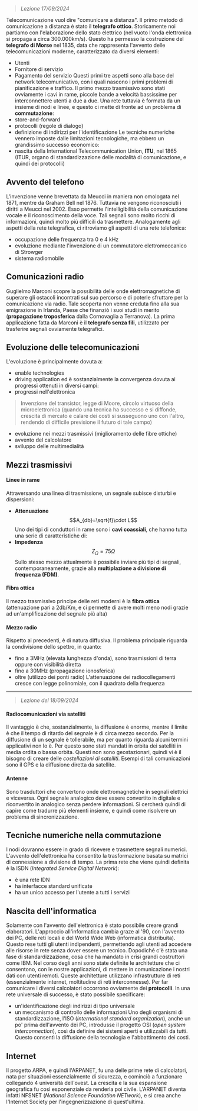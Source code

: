  > *Lezione 17/09/2024*

Telecomunicazione vuol dire "comunicare a distanza". Il primo metodo di comunicazione a distanza è stato il **telegrafo ottico**.
Storicamente noi partiamo con l'elaborazione dello stato elettrico (nel vuoto l'onda elettronica si propaga a circa 300.000km/s). Questo ha permesso la costruzione del **telegrafo di Morse** nel 1835, data che rappresenta l'avvento delle telecomunicazioni moderne, caratterizzato da diversi elementi:
- Utenti
- Fornitore di servizio
- Pagamento del servizio 
Questi primi tre aspetti sono alla base del network telecomunicativo, con i quali nascono i primi problemi di pianificazione e traffico.
Il primo mezzo trasmissivo sono stati ovviamente i cavi in rame, piccole bande a velocità bassissime per interconnettere utenti a due a due.
Una rete tuttavia è formata da un insieme di nodi e linee, e questo ci mette di fronte ad un problema di **commutazione**:
- store-and-forward
- protocolli (regole di dialogo)
- definizione di indirizzi per l'identificazione 
Le tecniche numeriche vennero imposte dalle limitazioni tecnologiche, ma ebbero un grandissimo successo economico:
- nascita della International Telecommunication Union, **ITU**, nel 1865 (ITUR, organo di standardizzazione delle modalità di comunicazione, e quindi dei protocolli)

## Avvento del telefono
L'invenzione venne brevettata da Meucci in maniera non omologata nel 1871, mentre da Graham Bell nel 1876. Tuttavia ne vengono riconosciuti i diritti a Meucci nel 2002. Esso permette l'intelligibilità della comunicazione vocale e il riconoscimento della voce. Tali segnali sono molto ricchi di informazioni, quindi molto più difficili da trasmettere.
Analogamente agli aspetti della rete telegrafica, ci ritroviamo gli aspetti di una rete telefonica:
- occupazione delle frequenza tra 0 e 4 kHz
- evoluzione mediante l'invenzione di un commutatore elettromeccanico di Strowger
- sistema radiomobile

## Comunicazioni radio
Guglielmo Marconi scopre la possibilità delle onde elettromagnetiche di superare gli ostacoli incontrati sul suo percorso e di poterle sfruttare per la comunicazione via radio. 
Tale scoperta non venne creduta fino alla sua emigrazione in Irlanda, Paese che finanziò i suoi studi in merito (**propagazione troposferica** dalla Cornovaglia a Terranova).
La prima applicazione fatta da Marconi è il **telegrafo senza fili**, utilizzato per trasferire segnali ovviamente telegrafici.

## Evoluzione delle telecomunicazioni
L'evoluzione è principalmente dovuta a:
- enable technologies
- driving application
ed è sostanzialmente la convergenza dovuta ai progressi ottenuti in diversi campi:
- progressi nell'elettronica 
 > Invenzione del transistor, legge di Moore, circolo virtuoso della microelettronica (quando una tecnica ha successo e si diffonde, crescita di mercato e calare dei costi si susseguono uno con l'altro, rendendo di difficile previsione il futuro di tale campo)
- evoluzione nei mezzi trasmissivi (miglioramento delle fibre ottiche)
- avvento del calcolatore
- sviluppo delle multimedialità

## Mezzi trasmissivi
#### Linee in rame
Attraversando una linea di trasmissione, un segnale subisce disturbi e dispersioni:
- **Attenuazione** $$A_{db}=\sqrt{f}\cdot L$$
Uno dei tipi di conduttori in rame sono i **cavi coassiali**, che hanno tutta una serie di caratteristiche di:
- **Impedenza**
$$Z_{\Omega}=75\Omega$$
Sullo stesso mezzo attualmente è possibile inviare più tipi di segnali, contemporaneamente, grazie alla **multiplazione a divisione di frequenza (FDM)**.

#### Fibra ottica
Il mezzo trasmissivo principe delle reti moderni è la **fibra ottica** (attenuazione pari a 2db/Km, e ci permette di avere molti meno nodi grazie ad un'amplificazione del segnale più alta)
#### Mezzo radio
Rispetto ai precedenti, è di natura diffusiva. Il problema principale riguarda la condivisione dello spettro, in quanto:
- fino a 3MHz (elevata lunghezza d'onda), sono trasmissioni di terra oppure con visibilità diretta
- fino a 30MHz (propagazione ionosferica)
- oltre (utilizzo dei ponti radio)
L'attenuazione dei radiocollegamenti cresce con legge polinomiale, con il quadrato della frequenza
---
 > *Lezione del 18/09/2024*
#### Radiocomunicazioni via satelliti
Il vantaggio è che, sostanzialmente, la diffusione è enorme, mentre il limite è che il tempo di ritardo del segnale è di circa mezzo secondo. Per la diffusione di un segnale è tollerabile, ma per quanto riguarda alcuni termini applicativi non lo è. Per questo sono stati mandati in orbita dei satelliti in media ordita o bassa orbita. Questi non sono geostazionari, quindi vi è il bisogno di creare delle *costellazioni di satelliti*.
Esempi di tali comunicazioni sono il GPS e la diffusione diretta da satellite.

#### Antenne
Sono trasduttori che convertono onde elettromagnetiche in segnali elettrici e viceversa.
Ogni segnale analogico deve essere convertito in digitale e riconvertito in analogico senza perdere informazioni. Si cercherà quindi di capire come tradurre più elementi insieme, e quindi come risolvere un problema di sincronizzazione.
## Tecniche numeriche nella commutazione
I nodi dovranno essere in grado di ricevere e trasmettere segnali numerici. L'avvento dell'elettronica ha consentito la trasformazione basata su matrici di connessione a divisione di tempo.
La prima rete che viene quindi definita è la ISDN (_Integrated Service Digital Network_):
- è una rete IDN
- ha interfacce standard unificate
- ha un unico accesso per l'utente a tutti i servizi
## Nascita dell'informatica
Solamente con l'avvento dell'elettronica è stato possibile creare grandi elaboratori. L'approccio all'informatica cambia graze al '90, con l'avvento dei PC, delle reti locali e del World Wide Web (informatica distribuita). Questo rese tutti gli utenti indipendenti, permettendo agli utenti ad accedere alle risorse in rete senza dover essere un tecnico.
Dopodiché c'è stata una fase di standardizzazione, cosa che ha mandato in crisi grandi costruttori come IBM.
Nel corso degli anni sono state definite le architetture che ci consentono, con le nostre applicazioni, di mettere in comunicazione i nostri dati con utenti remoti. Queste architetture utilizzano infrastrutture di reti (essenzialmente internet, moltitudine di reti interconnesse).
Per far comunicare i diversi calcolatori occorrono ovviamente dei **protocolli**. In una rete universale di successo, è stato possibile specificare:
- un'identificazione degli indirizzi di tipo universale
- un meccanismo di controllo delle informazioni
Uno degli organismi di standardizzazione, l'ISO (_international standard organization_), anche un po' prima dell'avvento dei PC, introdusse il progetto OSI (_open system interconnection_), così da definire dei sistemi aperti e utilizzabili da tutti. Questo consentì la diffusione della tecnologia e l'abbattimento dei costi.

## Internet
Il progetto ARPA, e quindi l'ARPANET, fu una delle prime rete di calcolatori, nata per situazioni essenzialmente di sicurezza, e cominciò a funzionare collegando 4 università dell'ovest. La crescita e la sua espansione geografica fu così esponenziale da renderla poi civile. L'ARPANET diventa infatti NFSNET (_National Science Foundation NETwork_), e si crea anche l'Internet Society per l'ingegnerizzazione di quest'ultima. 